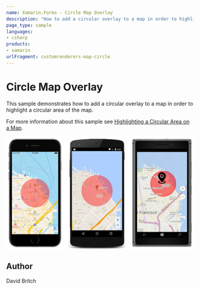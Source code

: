 ```yaml
---
name: Xamarin.Forms - Circle Map Overlay
description: "How to add a circular overlay to a map in order to highlight a circular area of the #map #customrenderer"
page_type: sample
languages:
- csharp
products:
- xamarin
urlFragment: customrenderers-map-circle
---
```

# Circle Map Overlay

This sample demonstrates how to add a circular overlay to a map in order to highlight a circular area of the map.

For more information about this sample see [Highlighting a Circular Area on a Map](http://developer.xamarin.com/guides/xamarin-forms/custom-renderer/map/circle-map-overlay/).

![Circle Map Overlay application screenshot](Screenshots/01All.png "Circle Map Overlay application screenshot")

## Author

David Britch
